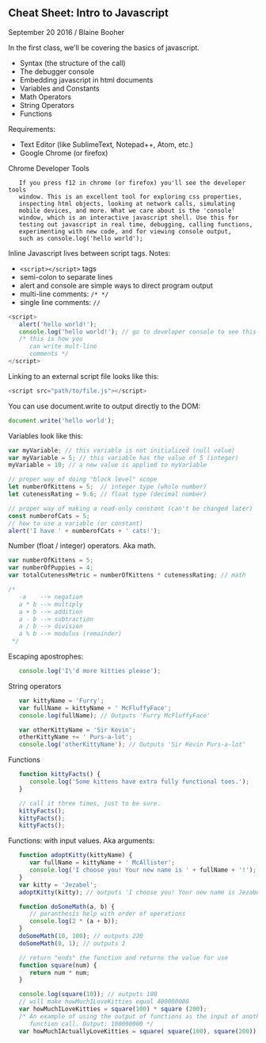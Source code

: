 Cheat Sheet: Intro to Javascript
--------------------------------

September 20 2016 / Blaine Booher

In the first class, we'll be covering the basics of javascript.

   - Syntax (the structure of the call)
   - The debugger console
   - Embedding javascript in html documents
   - Variables and Constants
   - Math Operators
   - String Operators
   - Functions

Requirements:
   - Text Editor (like SublimeText, Notepad++, Atom, etc.)
   - Google Chrome (or firefox)

Chrome Developer Tools
```
   If you press f12 in chrome (or firefox) you'll see the developer tools
   window. This is an excellent tool for exploring css properties,
   inspecting html objects, looking at network calls, simulating
   mobile devices, and more. What we care about is the 'console'
   window, which is an interactive javascript shell. Use this for
   testing out javascript in real time, debugging, calling functions,
   experimenting with new code, and for viewing console output, 
   such as console.log('hello world');
```

Inline Javascript lives between script tags. Notes:

   - ```<script></script>``` tags
   - semi-colon to separate lines
   - alert and console are simple ways to direct program output
   - multi-line comments: ``` /* */ ```
   - single line comments: ``` // ```

``` javascript
<script>
   alert('hello world!');
   console.log('hello world!'); // go to developer console to see this
   /* this is how you
      can write mult-line
      comments */
</script>
```

Linking to an external script file looks like this:
``` javascript
<script src="path/to/file.js"></script>
```

You can use document.write to output directly to the DOM:
``` javascript
document.write('hello world');
```


Variables look like this:
``` javascript
var myVariable; // this variable is not initialized (null value)
var myVariable = 5; // this variable has the value of 5 (integer)
myVariable = 10; // a new value is applied to myVariable

// proper way of doing "block level" scope
let numberOfKittens = 5;  // integer type (whole number)
let cutenessRating = 9.6; // float type (decimal number)

// proper way of making a read-only constant (can't be changed later)
const numberofCats = 5; 
// how to use a variable (or constant)
alert('I have ' + numberofCats + ' cats!'); 
```

Number (float / integer) operators. Aka math.
``` javascript
var numberOfKittens = 5;
var numberOfPuppies = 4;
var totalCutenessMetric = numberOfKittens * cutenessRating; // math

/*
   -a    --> negation
   a * b --> multiply
   a + b --> addition
   a - b --> subtraction
   a / b --> division
   a % b --> modulus (remainder)
 */
```

Escaping apostrophes:
``` javascript
   console.log('I\'d more kitties please');
```

String operators
``` javascript
   var kittyName = 'Furry';
   var fullName = kittyName + ' McFluffyFace';
   console.log(fullName); // Outputs 'Furry McFluffyFace'

   var otherKittyName = 'Sir Kevin';
   otherKittyName += ' Purs-a-lot';
   console.log('otherKittyName'); // Outputs 'Sir Kevin Purs-a-lot'
```

Functions
``` javascript
   function kittyFacts() {
      console.log('Some kittens have extra fully functional toes.');
   }

   // call it three times, just to be sure.
   kittyFacts();
   kittyFacts();
   kittyFacts();
```

Functions: with input values. Aka arguments:
``` javascript
   function adoptKitty(kittyName) {
      var fullName = kittyName + ' McAllister';
      console.log('I choose you! Your new name is ' + fullName + '!');
   }
   var kitty = 'Jezabel';
   adoptKitty(kitty); // outputs 'I choose you! Your new name is Jezabel McAllister!'

   function doSomeMath(a, b) {
      // paranthesis help with order of operations
      console.log(2 * (a + b));
   }
   doSomeMath(10, 100); // outputs 220
   doSomeMath(0, 1); // outputs 2

   // return "ends" the function and returns the value for use
   function square(num) {
      return num * num;
   }

   console.log(square(10)); // outputs 100
   // will make howMuchILoveKitties equal 400000000
   var howMuchILoveKitties = square(100) * square (200);
   /* An example of using the output of functions as the input of another
      function call. Output: 100000000 */
   var howMuchIActuallyLoveKitties = square( square(100), square(200));
```